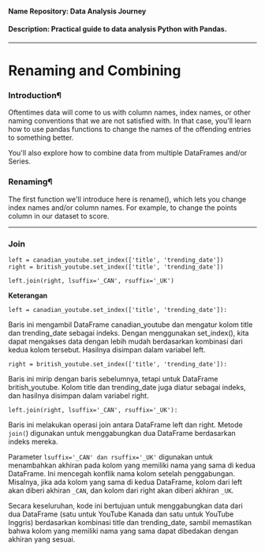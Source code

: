 #### Name Repository: Data Analysis Journey
#### Description: Practical guide to data analysis Python with Pandas.

---

# Renaming and Combining

### Introduction¶

Oftentimes data will come to us with column names, index names, or other naming conventions that we are not satisfied with. In that case, you'll learn how to use pandas functions to change the names of the offending entries to something better.

You'll also explore how to combine data from multiple DataFrames and/or Series.

### Renaming¶

The first function we'll introduce here is rename(), which lets you change index names and/or column names. For example, to change the points column in our dataset to score.





---

### Join

```
left = canadian_youtube.set_index(['title', 'trending_date'])
right = british_youtube.set_index(['title', 'trending_date'])

left.join(right, lsuffix='_CAN', rsuffix='_UK')
```

**Keterangan**
```
left = canadian_youtube.set_index(['title', 'trending_date']):
```

Baris ini mengambil DataFrame canadian_youtube dan mengatur kolom title dan trending_date sebagai indeks. Dengan menggunakan set_index(), kita dapat mengakses data dengan lebih mudah berdasarkan kombinasi dari kedua kolom tersebut. Hasilnya disimpan dalam variabel left.
```
right = british_youtube.set_index(['title', 'trending_date']):
```

Baris ini mirip dengan baris sebelumnya, tetapi untuk DataFrame british_youtube. Kolom title dan trending_date juga diatur sebagai indeks, dan hasilnya disimpan dalam variabel right.

```
left.join(right, lsuffix='_CAN', rsuffix='_UK'):
```

Baris ini melakukan operasi join antara DataFrame left dan right. Metode `join(`) digunakan untuk menggabungkan dua DataFrame berdasarkan indeks mereka.

Parameter `lsuffix='_CAN' dan rsuffix='_UK'` digunakan untuk menambahkan akhiran pada kolom yang memiliki nama yang sama di kedua DataFrame. Ini mencegah konflik nama kolom setelah penggabungan. Misalnya, jika ada kolom yang sama di kedua DataFrame, kolom dari left akan diberi akhiran `_CAN`, dan kolom dari right akan diberi akhiran `_UK`.

Secara keseluruhan, kode ini bertujuan untuk menggabungkan data dari dua DataFrame (satu untuk YouTube Kanada dan satu untuk YouTube Inggris) berdasarkan kombinasi title dan trending_date, sambil memastikan bahwa kolom yang memiliki nama yang sama dapat dibedakan dengan akhiran yang sesuai.


